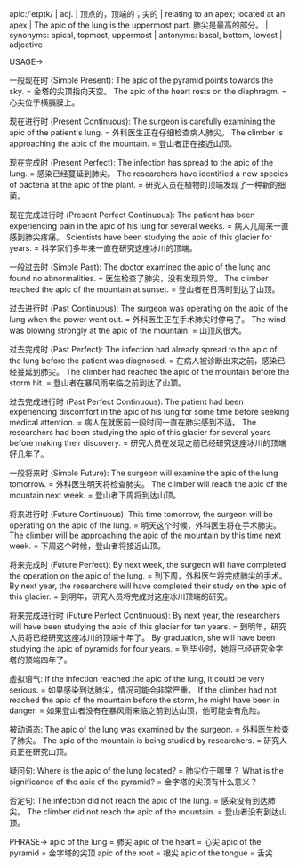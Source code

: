 apic:/ˈeɪpɪk/ | adj. | 顶点的，顶端的；尖的 | relating to an apex; located at an apex | The apic of the lung is the uppermost part. 肺尖是最高的部分。 |  synonyms: apical, topmost, uppermost | antonyms: basal, bottom, lowest | adjective

USAGE->

一般现在时 (Simple Present):
The apic of the pyramid points towards the sky. = 金塔的尖顶指向天空。
The apic of the heart rests on the diaphragm. = 心尖位于横膈膜上。


现在进行时 (Present Continuous):
The surgeon is carefully examining the apic of the patient's lung. = 外科医生正在仔细检查病人肺尖。
The climber is approaching the apic of the mountain. = 登山者正在接近山顶。


现在完成时 (Present Perfect):
The infection has spread to the apic of the lung. = 感染已经蔓延到肺尖。
The researchers have identified a new species of bacteria at the apic of the plant. = 研究人员在植物的顶端发现了一种新的细菌。


现在完成进行时 (Present Perfect Continuous):
The patient has been experiencing pain in the apic of his lung for several weeks. = 病人几周来一直感到肺尖疼痛。
Scientists have been studying the apic of this glacier for years. = 科学家们多年来一直在研究这座冰川的顶端。



一般过去时 (Simple Past):
The doctor examined the apic of the lung and found no abnormalities. = 医生检查了肺尖，没有发现异常。
The climber reached the apic of the mountain at sunset. = 登山者在日落时到达了山顶。


过去进行时 (Past Continuous):
The surgeon was operating on the apic of the lung when the power went out. = 外科医生正在手术肺尖时停电了。
The wind was blowing strongly at the apic of the mountain. = 山顶风很大。


过去完成时 (Past Perfect):
The infection had already spread to the apic of the lung before the patient was diagnosed. = 在病人被诊断出来之前，感染已经蔓延到肺尖。
The climber had reached the apic of the mountain before the storm hit. = 登山者在暴风雨来临之前到达了山顶。



过去完成进行时 (Past Perfect Continuous):
The patient had been experiencing discomfort in the apic of his lung for some time before seeking medical attention. = 病人在就医前一段时间一直在肺尖感到不适。
The researchers had been studying the apic of this glacier for several years before making their discovery. = 研究人员在发现之前已经研究这座冰川的顶端好几年了。



一般将来时 (Simple Future):
The surgeon will examine the apic of the lung tomorrow. = 外科医生明天将检查肺尖。
The climber will reach the apic of the mountain next week. = 登山者下周将到达山顶。


将来进行时 (Future Continuous):
This time tomorrow, the surgeon will be operating on the apic of the lung. = 明天这个时候，外科医生将在手术肺尖。
The climber will be approaching the apic of the mountain by this time next week. = 下周这个时候，登山者将接近山顶。



将来完成时 (Future Perfect):
By next week, the surgeon will have completed the operation on the apic of the lung. = 到下周，外科医生将完成肺尖的手术。
By next year, the researchers will have completed their study on the apic of this glacier. = 到明年，研究人员将完成对这座冰川顶端的研究。



将来完成进行时 (Future Perfect Continuous):
By next year, the researchers will have been studying the apic of this glacier for ten years. = 到明年，研究人员将已经研究这座冰川的顶端十年了。
By graduation, she will have been studying the apic of pyramids for four years. = 到毕业时，她将已经研究金字塔的顶端四年了。



虚拟语气:
If the infection reached the apic of the lung, it could be very serious. = 如果感染到达肺尖，情况可能会非常严重。
If the climber had not reached the apic of the mountain before the storm, he might have been in danger. = 如果登山者没有在暴风雨来临之前到达山顶，他可能会有危险。



被动语态:
The apic of the lung was examined by the surgeon. = 外科医生检查了肺尖。
The apic of the mountain is being studied by researchers. = 研究人员正在研究山顶。



疑问句:
Where is the apic of the lung located? = 肺尖位于哪里？
What is the significance of the apic of the pyramid? = 金字塔的尖顶有什么意义？



否定句:
The infection did not reach the apic of the lung. = 感染没有到达肺尖。
The climber did not reach the apic of the mountain. = 登山者没有到达山顶。



PHRASE->
apic of the lung = 肺尖
apic of the heart = 心尖
apic of the pyramid = 金字塔的尖顶
apic of the root = 根尖
apic of the tongue = 舌尖
